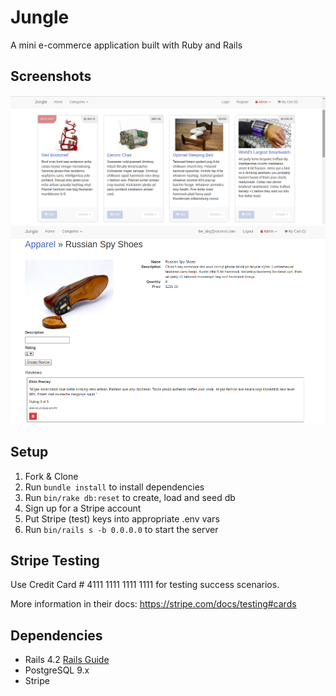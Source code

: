 # Jungle

A mini e-commerce application built with Ruby and Rails

## Screenshots

!["1"](https://raw.githubusercontent.com/Stan-Solo/jungle-rails/master/screenshots/Screenshot%20from%202019-02-24%2013-24-23.png )
!["2"](https://raw.githubusercontent.com/Stan-Solo/jungle-rails/master/screenshots/Screenshot%20from%202019-02-24%2013-24-58.png )


## Setup

1. Fork & Clone
2. Run `bundle install` to install dependencies
3. Run `bin/rake db:reset` to create, load and seed db
4. Sign up for a Stripe account
5. Put Stripe (test) keys into appropriate .env vars
6. Run `bin/rails s -b 0.0.0.0` to start the server

## Stripe Testing

Use Credit Card # 4111 1111 1111 1111 for testing success scenarios.

More information in their docs: <https://stripe.com/docs/testing#cards>

## Dependencies

* Rails 4.2 [Rails Guide](http://guides.rubyonrails.org/v4.2/)
* PostgreSQL 9.x
* Stripe
